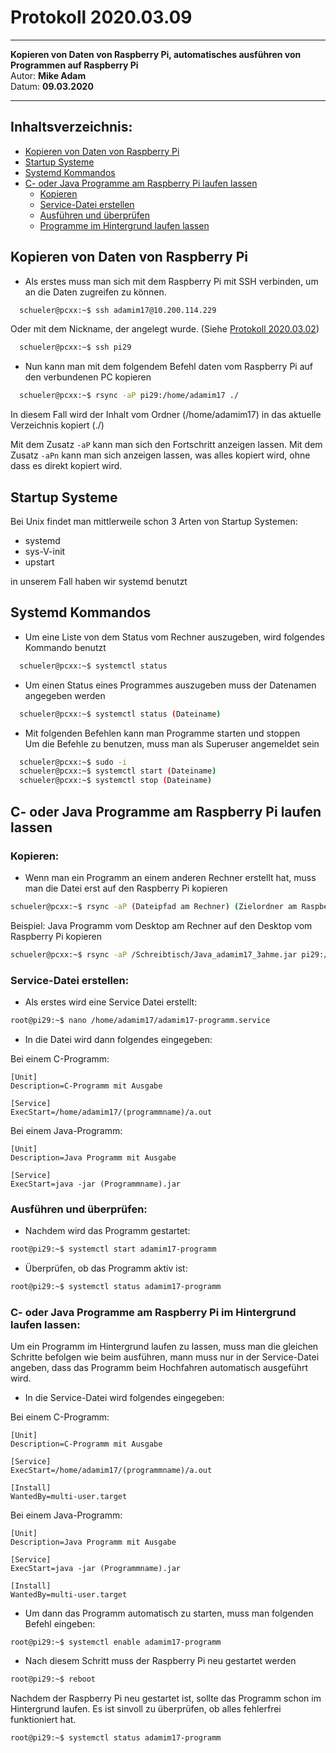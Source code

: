 # Protokoll 2020.03.09
--------------------------
**Kopieren von Daten von Raspberry Pi, automatisches ausführen von Programmen auf Raspberry Pi**   
Autor: **Mike Adam**  
Datum: **09.03.2020**   

----------------------
## Inhaltsverzeichnis:
* [Kopieren von Daten von Raspberry Pi](kopieren-von-daten-von-raspberry-pi)
* [Startup Systeme](startup-systeme)
* [Systemd Kommandos](systemd-kommandos)
* [C- oder Java Programme am Raspberry Pi laufen lassen](c--oder-java-programme-am-raspberry-pi-laufen-lassen)
   * [Kopieren](kopieren)  
   * [Service-Datei erstellen](service-datei-erstellen)
   * [Ausführen und überprüfen](ausführen-und-überprüfen)
   * [Programme im Hintergrund laufen lassen](c--oder-java-programme-am-raspberry-pi-im-hintergrund-laufen-lassen)
   
## Kopieren von Daten von Raspberry Pi
* Als erstes muss man sich mit dem Raspberry Pi mit SSH verbinden, um an die Daten zugreifen zu können.
````bash
  schueler@pcxx:~$ ssh adamim17@10.200.114.229
````
Oder mit dem Nickname, der angelegt wurde. (Siehe  [Protokoll 2020.03.02](https://github.com/HTLMechatronics/m17-3ahme-la1-sx/blob/adamim17/protokolle/protokoll_2020-03-02_adamim17.md#anlegen-von-einem-nickname-f%C3%BCr-schnelleres-einloggen))
````bash
  schueler@pcxx:~$ ssh pi29
````
* Nun kann man mit dem folgendem Befehl daten vom Raspberry Pi auf den verbundenen PC kopieren
````bash
  schueler@pcxx:~$ rsync -aP pi29:/home/adamim17 ./
````
In diesem Fall wird der Inhalt vom Ordner (/home/adamim17) in das aktuelle Verzeichnis kopiert (./)   
   
Mit dem Zusatz `-aP` kann man sich den Fortschritt anzeigen lassen. Mit dem Zusatz `-aPn` kann man sich anzeigen lassen, was alles kopiert wird, ohne dass es direkt kopiert wird.

## Startup Systeme
Bei Unix findet man mittlerweile schon 3 Arten von Startup Systemen:
* systemd
* sys-V-init
* upstart
   
in unserem Fall haben wir systemd benutzt

## Systemd Kommandos
* Um eine Liste von dem Status vom Rechner auszugeben, wird folgendes Kommando benutzt
````bash
  schueler@pcxx:~$ systemctl status
````
* Um einen Status eines Programmes auszugeben muss der Datenamen angegeben werden
````bash
  schueler@pcxx:~$ systemctl status (Dateiname)
````
* Mit folgenden Befehlen kann man Programme starten und stoppen   
Um die Befehle zu benutzen, muss man als Superuser angemeldet sein
````bash
  schueler@pcxx:~$ sudo -i   
  schueler@pcxx:~$ systemctl start (Dateiname)
  schueler@pcxx:~$ systemctl stop (Dateiname)
````

## C- oder Java Programme am Raspberry Pi laufen lassen 
### Kopieren:
* Wenn man ein Programm an einem anderen Rechner erstellt hat, muss man die Datei erst auf den Raspberry Pi kopieren
````bash
schueler@pcxx:~$ rsync -aP (Dateipfad am Rechner) (Zielordner am Raspberry Pi)
````
Beispiel: Java Programm vom Desktop am Rechner auf den Desktop vom Raspberry Pi kopieren
````bash
schueler@pcxx:~$ rsync -aP /Schreibtisch/Java_adamim17_3ahme.jar pi29:/Schreibtisch
````
### Service-Datei erstellen:
* Als erstes wird eine Service Datei erstellt:
````bash
root@pi29:~$ nano /home/adamim17/adamim17-programm.service
````
* In die Datei wird dann folgendes eingegeben:   

Bei einem C-Programm:
````
[Unit]
Description=C-Programm mit Ausgabe 

[Service]
ExecStart=/home/adamim17/(programmname)/a.out
````
Bei einem Java-Programm:
````
[Unit]
Description=Java Programm mit Ausgabe

[Service]
ExecStart=java -jar (Programmname).jar
````
### Ausführen und überprüfen:

* Nachdem wird das Programm gestartet:
````bash
root@pi29:~$ systemctl start adamim17-programm
````
* Überprüfen, ob das Programm aktiv ist:
````bash
root@pi29:~$ systemctl status adamim17-programm
````
### C- oder Java Programme am Raspberry Pi im Hintergrund laufen lassen:
Um ein Programm im Hintergrund laufen zu lassen, muss man die gleichen Schritte befolgen wie beim ausführen, mann muss nur in der Service-Datei angeben, dass das Programm beim Hochfahren automatisch ausgeführt wird.

* In die Service-Datei wird folgendes eingegeben:   

Bei einem C-Programm:
````
[Unit]
Description=C-Programm mit Ausgabe 

[Service]
ExecStart=/home/adamim17/(programmname)/a.out

[Install]
WantedBy=multi-user.target
````
Bei einem Java-Programm:
````
[Unit]
Description=Java Programm mit Ausgabe

[Service]
ExecStart=java -jar (Programmname).jar

[Install]
WantedBy=multi-user.target
````
* Um dann das Programm automatisch zu starten, muss man folgenden Befehl eingeben:
````
root@pi29:~$ systemctl enable adamim17-programm
````
* Nach diesem Schritt muss der Raspberry Pi neu gestartet werden
````bash
root@pi29:~$ reboot
````
Nachdem der Raspberry Pi neu gestartet ist, sollte das Programm schon im Hintergrund laufen. Es ist sinvoll zu überprüfen, ob alles fehlerfrei funktioniert hat.
````bash
root@pi29:~$ systemctl status adamim17-programm
````
